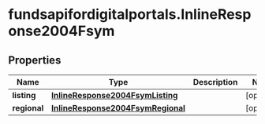 # fundsapifordigitalportals.InlineResponse2004Fsym

## Properties

Name | Type | Description | Notes
------------ | ------------- | ------------- | -------------
**listing** | [**InlineResponse2004FsymListing**](InlineResponse2004FsymListing.md) |  | [optional] 
**regional** | [**InlineResponse2004FsymRegional**](InlineResponse2004FsymRegional.md) |  | [optional] 


